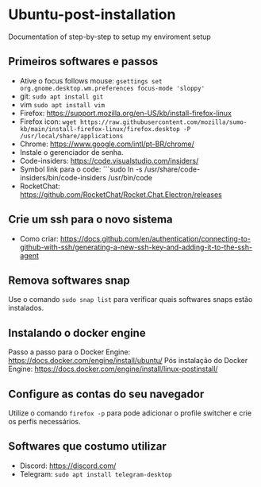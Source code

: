 # Ubuntu-post-installation
Documentation of step-by-step to setup my enviroment setup 


## Primeiros softwares e passos
- Ative o focus follows mouse: ```gsettings set org.gnome.desktop.wm.preferences focus-mode 'sloppy'```
- git: ```sudo apt install git```
- vim ```sudo apt install vim``` 
- Firefox: https://support.mozilla.org/en-US/kb/install-firefox-linux
- Firefox icon: ```wget https://raw.githubusercontent.com/mozilla/sumo-kb/main/install-firefox-linux/firefox.desktop -P /usr/local/share/applications```
- Chrome: https://www.google.com/intl/pt-BR/chrome/
- Instale o gerenciador de senha. 
- Code-insiders: https://code.visualstudio.com/insiders/ 
- Symbol link para o code: ```sudo ln -s /usr/share/code-insiders/bin/code-insiders /usr/bin/code
- RocketChat: https://github.com/RocketChat/Rocket.Chat.Electron/releases

## Crie um ssh para o novo sistema
- Como criar: https://docs.github.com/en/authentication/connecting-to-github-with-ssh/generating-a-new-ssh-key-and-adding-it-to-the-ssh-agent

## Remova softwares snap
Use o comando ```sudo snap list``` para verificar quais softwares snaps estão instalados.

## Instalando o docker engine 
Passo a passo para o Docker Engine: https://docs.docker.com/engine/install/ubuntu/
Pós instalação do Docker Engine: https://docs.docker.com/engine/install/linux-postinstall/

## Configure as contas do seu navegador
Utilize o comando ```firefox -p``` para pode adicionar o profile switcher e crie os perfís necessários.

## Softwares que costumo utilizar
- Discord: https://discord.com/
- Telegram: ```sudo apt install telegram-desktop```
